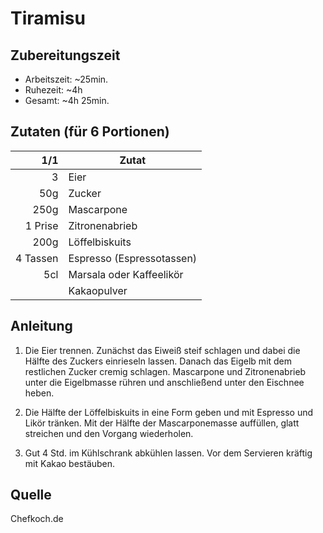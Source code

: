 # Tiramisu

## Zubereitungszeit

- Arbeitszeit: ~25min.
- Ruhezeit: ~4h
- Gesamt: ~4h 25min.

## Zutaten (für 6 Portionen)

| 1/1      | Zutat                     |
|---------:|---------------------------|
| 3        | Eier                      |
| 50g      | Zucker                    |
| 250g     | Mascarpone                |
| 1 Prise  | Zitronenabrieb            |
| 200g     | Löffelbiskuits            |
| 4 Tassen | Espresso (Espressotassen) |
| 5cl      | Marsala oder Kaffeelikör  |
|          | Kakaopulver               |

## Anleitung

1. Die Eier trennen. Zunächst das Eiweiß steif schlagen und dabei die Hälfte des
   Zuckers einrieseln lassen. Danach das Eigelb mit dem restlichen Zucker cremig
   schlagen. Mascarpone und Zitronenabrieb unter die Eigelbmasse rühren und
   anschließend unter den Eischnee heben.

2. Die Hälfte der Löffelbiskuits in eine Form geben und mit Espresso und Likör
   tränken. Mit der Hälfte der Mascarponemasse auffüllen, glatt streichen und
   den Vorgang wiederholen.

3. Gut 4 Std. im Kühlschrank abkühlen lassen. Vor dem Servieren kräftig mit
   Kakao bestäuben.

## Quelle

Chefkoch.de
